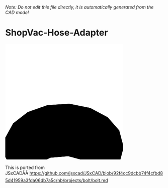 ###### Note: Do not edit this file directly, it is automatically generated from the CAD model

# ShopVac-Hose-Adapter

![](/project.svg)

This is ported from JSxCADÃÂ https://github.com/jsxcad/JSxCAD/blob/92f4cc9dcbb74f4cfbd85d41959a3fda06db7a5c/nb/projects/bolt/bolt.md



